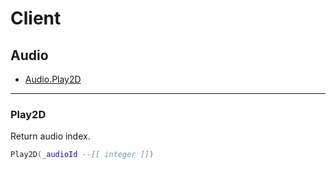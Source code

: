 # Client

## Audio

- [Audio.Play2D](#/functions#play2D)

---

### Play2D
Return audio index.

```lua
Play2D(_audioId --[[ integer ]])
```
